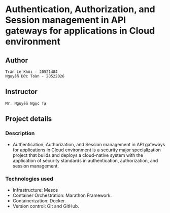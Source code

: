 # Authentication, Authorization, and Session management in API gateways for applications in Cloud environment
## Author
    Trần Lê Khôi - 20521484
    Nguyễn Đức Toàn - 20522026
## Instructor
    Mr. Nguyễn Ngọc Tự
## Project details
### Description
- Authentication, Authorization, and Session management in API gateways for applications in Cloud environment is a security major specialization project that builds and deploys a cloud-native system with the application of security standards in authentication, authorization, and session management.

### Technologies used
- Infrastructure: Mesos
- Container Orchestration: Marathon Framework. 
- Containerization: Docker.
- Version control: Git and GitHub.
